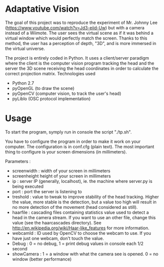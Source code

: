 Adaptative Vision
=================

The goal of this project was to reproduce the experiment of Mr. Johnny Lee (https://www.youtube.com/watch?v=Jd3-eiid-Uw) but with a camera instead of a Wiimote. The user sees the virtual scene as if it was behind a virtual window which would perfectly match the screen. Thanks to this method, the user has a perception of depth, "3D", and is more immersed in the virtual universe.

The project is entirely coded in Python. It uses a client/server paradigm where the client is the computer vision program tracking the head and the server the 3D scene receiving the head coordinates in order to calculate the correct projection matrix.
Technologies used

* Python 2.7
* pyOpenGL (to draw the scene)
* pyOpenCV (computer vision, to track the user's head)
* pyLiblo (OSC protocol implementation) 
 

Usage
==
To start the program, symply run in console the script "./tp.sh".

You have to configure the program in order to make it work on your computer. The configuration is in conf.cfg (plain text). The most important thing to configure is your screen dimensions (in millimeters).

Parameters :
* screenwidth : width of your screen in millimeters
* screenheight height of your screen in millimeters
* ip : server IP (generally, localhost), ie. the machine where server.py is being executed
* port : port the server is listening to
* treshold : value to tweak to improve stability of the head tracking. Higher the value, more stable is the detection, but a value too high will result in no more detection of the movement (head considered as still).
* haarfile : cascading files containing statistics value used to detect a head in the camera stream. If you want to use an other file, change this value (see the haarcascades directory). See http://en.wikipedia.org/wiki/Haar-like_features for more information.
* webcamId : ID used by OpenCV to choose the webcam to use. If you have just one webcam, don't touch the value.
* Debug : 0 = no debug, 1 = print debug values in console each 1/2 second
* showCamera : 1 = a window with what the camera see is opened. 0 = no window (better performance)

